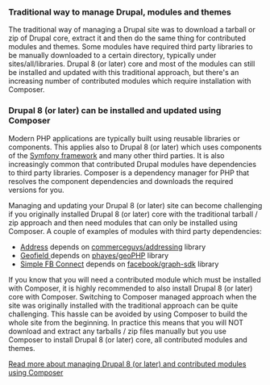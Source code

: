 ### Traditional way to manage Drupal, modules and themes

The traditional way of managing a Drupal site was to download a tarball or zip of Drupal core, extract it and then do the same thing for contributed modules and themes. Some modules have required third party libraries to be manually downloaded to a certain directory, typically under sites/all/libraries. Drupal 8 (or later) core and most of the modules can still be installed and updated with this traditional approach, but there's an increasing number of contributed modules which require installation with Composer.

### Drupal 8 (or later) can be installed and updated using Composer

Modern PHP applications are typically built using reusable libraries or components. This applies also to Drupal 8 (or later) which uses components of the [Symfony framework](https://symfony.com/) and many other third parties. It is also increasingly common that contributed Drupal modules have dependencies to third party libraries. Composer is a dependency manager for PHP that resolves the component dependencies and downloads the required versions for you.

Managing and updating your Drupal 8 (or later) site can become challenging if you originally installed Drupal 8 (or later) core with the traditional tarball / zip approach and then need modules that can only be installed using Composer. A couple of examples of modules with third party dependencies:

* [Address](https://www.drupal.org/project/address) depends on [commerceguys/addressing](https://github.com/commerceguys/addressing) library
* [Geofield ](https://www.drupal.org/project/geofield)depends on [phayes/geoPHP](https://github.com/phayes/geoPHP) library
* [Simple FB Connect](https://www.drupal.org/project/simple%5Ffb%5Fconnect) depends on [facebook/graph-sdk](https://github.com/facebook/php-graph-sdk) library

If you know that you will need a contributed module which must be installed with Composer, it is highly recommended to also install Drupal 8 (or later) core with Composer. Switching to Composer managed approach when the site was originally installed with the traditional approach can be quite challenging. This hassle can be avoided by using Composer to build the whole site from the beginning. In practice this means that you will NOT download and extract any tarballs / zip files manually but you use Composer to install Drupal 8 (or later) core, all contributed modules and themes.

[Read more about managing Drupal 8 (or later) and contributed modules using Composer](https://www.drupal.org/docs/develop/using-composer/using-composer-to-manage-drupal-site-dependencies)  